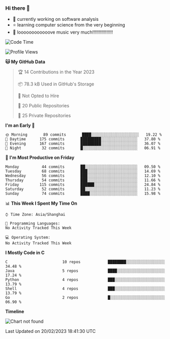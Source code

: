 ### Hi there 👋

<!--
**rbamb/rbamb** is a ✨ _special_ ✨ repository because its `README.md` (this file) appears on your GitHub profile.

Here are some ideas to get you started:

- 🔭 I’m currently working on ...
- 🌱 I’m currently learning ...
- 👯 I’m looking to collaborate on ...
- 🤔 I’m looking for help with ...
- 💬 Ask me about ...
- 📫 How to reach me: ...
- 😄 Pronouns: ...
- ⚡ Fun fact: ...
-->

* :rocket: currently working on software analysis
* :star: learning computer science from the very beginning
* :musical_note: loooooooooooove music very much!!!!!!!!!!!!!!!!

<!--START_SECTION:waka-->
![Code Time](http://img.shields.io/badge/Code%20Time-0%20secs-blue)

![Profile Views](http://img.shields.io/badge/Profile%20Views-0-blue)

**🐱 My GitHub Data** 

> 🏆 14 Contributions in the Year 2023
 > 
> 📦 78.3 kB Used in GitHub's Storage 
 > 
> 🚫 Not Opted to Hire
 > 
> 📜 20 Public Repositories 
 > 
> 🔑 25 Private Repositories  
 > 
**I'm an Early 🐤** 

```text
🌞 Morning       89 commits       ████░░░░░░░░░░░░░░░░░░░░░   19.22 % 
🌆 Daytime      175 commits       █████████░░░░░░░░░░░░░░░░   37.80 % 
🌃 Evening      167 commits       █████████░░░░░░░░░░░░░░░░   36.07 % 
🌙 Night         32 commits       █░░░░░░░░░░░░░░░░░░░░░░░░   06.91 % 

```
📅 **I'm Most Productive on Friday** 

```text
Monday          44 commits       ██░░░░░░░░░░░░░░░░░░░░░░░   09.50 % 
Tuesday         68 commits       ███░░░░░░░░░░░░░░░░░░░░░░   14.69 % 
Wednesday       56 commits       ███░░░░░░░░░░░░░░░░░░░░░░   12.10 % 
Thursday        54 commits       ███░░░░░░░░░░░░░░░░░░░░░░   11.66 % 
Friday         115 commits       ██████░░░░░░░░░░░░░░░░░░░   24.84 % 
Saturday        52 commits       ██░░░░░░░░░░░░░░░░░░░░░░░   11.23 % 
Sunday          74 commits       ████░░░░░░░░░░░░░░░░░░░░░   15.98 % 

```


📊 **This Week I Spent My Time On** 

```text
⌚︎ Time Zone: Asia/Shanghai

💬 Programming Languages: 
No Activity Tracked This Week

💻 Operating System: 
No Activity Tracked This Week

```

**I Mostly Code in C** 

```text
C                        10 repos            ████████░░░░░░░░░░░░░░░░░   34.48 % 
Java                     5 repos             ████░░░░░░░░░░░░░░░░░░░░░   17.24 % 
Python                   4 repos             ███░░░░░░░░░░░░░░░░░░░░░░   13.79 % 
Shell                    4 repos             ███░░░░░░░░░░░░░░░░░░░░░░   13.79 % 
Go                       2 repos             █░░░░░░░░░░░░░░░░░░░░░░░░   06.90 % 

```


**Timeline**

![Chart not found](https://raw.githubusercontent.com/rbamb/rbamb/main/charts/bar_graph.png) 


 Last Updated on 20/02/2023 18:41:30 UTC
<!--END_SECTION:waka-->
